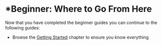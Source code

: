 # \*Beginner: Where to Go From Here

Now that you have completed the beginner guides you can continue to the following guides:

* Browse the [Getting Started](../getting-started/) chapter to ensure you know everything

